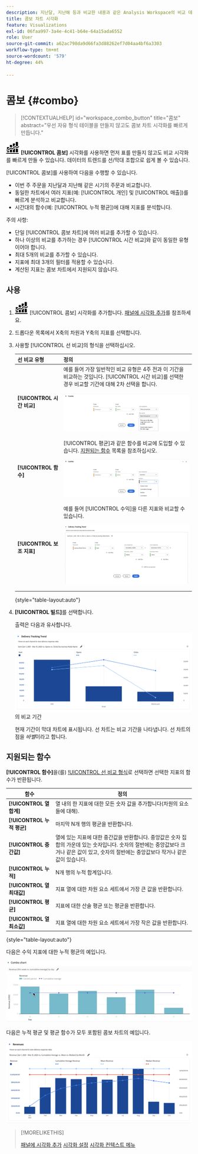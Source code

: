 ```yaml
---
description: 지난달, 지난해 등과 비교한 내용과 같은 Analysis Workspace의 비교 데이터를 쉽게 시각화할 수 있습니다.
title: 콤보 차트 시각화
feature: Visualizations
exl-id: 06faa997-3a4e-4c41-b64e-64a15ada6552
role: User
source-git-commit: a62ac798da9d66fa3d88262ef7d04aa4bf6a3303
workflow-type: tm+mt
source-wordcount: '579'
ht-degree: 44%

---
```


# 콤보 {#combo}

<!-- markdownlint-disable MD034 -->

>[!CONTEXTUALHELP]
>id="workspace_combo_button"
>title="콤보"
>abstract="우선 자유 형식 테이블을 만들지 않고도 콤보 차트 시각화를 빠르게 만듭니다."

<!-- markdownlint-enable MD034 -->


![주석](/help/assets/icons/ComboChart.svg) **[!UICONTROL 콤보]** 시각화를 사용하면 먼저 표를 만들지 않고도 비교 시각화를 빠르게 만들 수 있습니다. 데이터의 트렌드를 선/막대 조합으로 쉽게 볼 수 있습니다.

[!UICONTROL 콤보]를 사용하여 다음을 수행할 수 있습니다.

* 이번 주 주문을 지난달과 지난해 같은 시기의 주문과 비교합니다.
* 동일한 차트에서 여러 지표(예: [!UICONTROL 개인] 및 [!UICONTROL 매출])를 빠르게 분석하고 비교합니다.
* 시간대의 함수(예: [!UICONTROL 누적 평균])에 대해 지표를 분석합니다.

주의 사항:

* 단일 [!UICONTROL 콤보 차트]에 여러 비교를 추가할 수 있습니다.
* 하나 이상의 비교를 추가하는 경우 [!UICONTROL 시간 비교]와 같이 동일한 유형이어야 합니다.
* 최대 5개의 비교를 추가할 수 있습니다.
* 지표에 최대 3개의 필터를 적용할 수 있습니다.
* 계산된 지표는 콤보 차트에서 지원되지 않습니다.

## 사용

1. ![댓글](/help/assets/icons/ComboChart.svg) [!UICONTROL 콤보] 시각화를 추가합니다. [패널에 시각화 추가](freeform-analysis-visualizations.md#add-visualizations-to-a-panel)를 참조하세요.

1. 드롭다운 목록에서 X축의 차원과 Y축의 지표를 선택합니다.

1. 사용할 [!UICONTROL 선 비교]의 형식을 선택하십시오.

   | 선 비교 유형 | 정의 |
   | --- | --- |
   | **[!UICONTROL 시간 비교]** | 예를 들어 가장 일반적인 비교 유형은 4주 전과 이 기간을 비교하는 것입니다. [!UICONTROL 시간 비교]를 선택한 경우 비교할 기간에 대해 2차 선택을 합니다.<p>![선택한 기간과 비교 및 기간에 대한 보조 선택 필드](assets/combo-time-period.png) |
   | **[!UICONTROL 함수]** | [!UICONTROL 평균]과 같은 함수를 비교에 도입할 수 있습니다. [지원되는 함수](#supported-functions) 목록을 참조하십시오.<p>![선택한 함수 및 사용 가능한 지원되는 함수 목록을 표시하는 [기본 비교] 드롭다운 메뉴입니다.](assets/combo-functions.png) |
   | **[!UICONTROL 보조 지표]** | 예를 들어 [!UICONTROL 수익]을 다른 지표와 비교할 수 있습니다.<p>![두 지표를 비교하는 콤보 차트입니다.](assets/combo-2metrics-settings.png) |

   {style="table-layout:auto"}

1. **[!UICONTROL 빌드]**&#x200B;를 선택합니다.

   출력은 다음과 유사합니다.

   ![현재 기간을 막대 차트로 표시하는 콤보 차트 및 선 차트 ](assets/combo-output.png)의 비교 기간

   현재 기간이 막대 차트에 표시됩니다. 선 차트는 비교 기간을 나타냅니다. 선 차트의 점을 *바벨*&#x200B;이라고 합니다.

## 지원되는 함수

**[!UICONTROL 함수]**&#x200B;을(를) [!UICONTROL 선 비교 형식](으)로 선택하면 선택한 지표의 함수가 반환됩니다.

| 함수 | 정의 |
| --- | --- |
| **[!UICONTROL 열 합계]** | 열 내의 한 지표에 대한 모든 숫자 값을 추가합니다(차원의 요소들에 대해). |
| **[!UICONTROL 누적 평균]** | 마지막 N개 행의 평균을 반환합니다. |
| **[!UICONTROL 중간값]** | 열에 있는 지표에 대한 중간값을 반환합니다. 중앙값은 숫자 집합의 가운데 있는 숫자입니다. 숫자의 절반에는 중앙값보다 크거나 같은 값이 있고, 숫자의 절반에는 중앙값보다 작거나 같은 값이 있습니다. |
| **[!UICONTROL 누적]** | N개 행의 누적 합계입니다. |
| **[!UICONTROL 열 최대값]** | 지표 열에 대한 차원 요소 세트에서 가장 큰 값을 반환합니다. |
| **[!UICONTROL 평균]** | 지표에 대한 산술 평균 또는 평균을 반환합니다. |
| **[!UICONTROL 열 최소값]** | 지표 열에 대한 차원 요소 세트에서 가장 작은 값을 반환합니다. |

{style="table-layout:auto"}

다음은 수익 지표에 대한 누적 평균의 예입니다.

![누적 평균을 보여 주는 콤보 차트](assets/combo-cumul-avg.png)

다음은 누적 평균 및 평균 함수가 모두 포함된 콤보 차트의 예입니다.

![누적 평균 및 평균 함수를 모두 표시하는 콤보 차트입니다.](assets/combo-three-functions.png)

>[!MORELIKETHIS]
>
>[패널에 시각화 추가](/help/analysis-workspace/visualizations/freeform-analysis-visualizations.md#add-visualizations-to-a-panel)
>[시각화 설정](/help/analysis-workspace/visualizations/freeform-analysis-visualizations.md#settings)
>[시각화 컨텍스트 메뉴](/help/analysis-workspace/visualizations/freeform-analysis-visualizations.md#context-menu)
>
